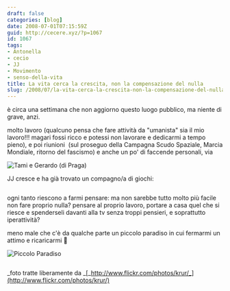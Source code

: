 ```yaml
---
draft: false
categories: [blog]
date: 2008-07-01T07:15:59Z
guid: http://cecere.xyz/?p=1067
id: 1067
tags:
- Antonella
- cecio
- JJ
- Movimento
- senso-della-vita
title: La vita cerca la crescita, non la compensazione del nulla
slug: /2008/07/la-vita-cerca-la-crescita-non-la-compensazione-del-nulla/
---
```


è circa una settimana che non aggiorno questo luogo pubblico, ma niente di grave, anzi.

molto lavoro (qualcuno pensa che fare attività da "umanista" sia il mio lavoro!!! magari fossi ricco e potessi non lavorare e dedicarmi a tempo pieno), e poi riunioni  (sul proseguo della Campagna Scudo Spaziale, Marcia Mondiale, ritorno del fascismo) e anche un po' di faccende personali, via

<img class="aligncenter" src="http://farm4.static.flickr.com/3098/2630618740_91534521dc.jpg" alt="" /><img class="aligncenter" src="http://farm4.static.flickr.com/3102/2629800239_7a5ace29e8.jpg" alt="Tami e Gerardo (di Praga)" />

JJ cresce e ha già trovato un compagno/a di giochi:

<img class="aligncenter" src="http://farm4.static.flickr.com/3277/2629800795_6f0c6ab453.jpg" alt="" />

ogni tanto riescono a farmi pensare: ma non sarebbe tutto molto più facile non fare proprio nulla? pensare al proprio lavoro, portare a casa quel che si riesce e spenderseli davanti alla tv senza troppi pensieri, e soprattutto iperattività?

meno male che c'è da qualche parte un piccolo paradiso in cui fermarmi un attimo e ricaricarmi 🙂

<img class="aligncenter" src="http://farm4.static.flickr.com/3038/2630618202_c8a4d0eee7.jpg" alt="Piccolo Paradiso" /><img class="aligncenter" src="http://farm4.static.flickr.com/3126/2629799579_6e6ef526ff.jpg" alt="" />

<img class="aligncenter" src="http://farm4.static.flickr.com/3034/2629798931_d00daa323c.jpg" alt="" />

_foto tratte liberamente da _[_http://www.flickr.com/photos/krur/_](http://www.flickr.com/photos/krur/)

 